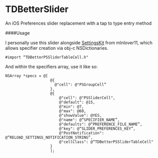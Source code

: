 # TDBetterSlider
An iOS Preferences slider replacement with a tap to type entry method

####Usage

I personally use this slider alongside [SettingsKit](https://github.com/mlnlover11/SettingsKit) from mlnlover11, which allows specifier creation via obj-c NSDictionaries.

```objc
#import “TDBetterPSSliderTableCell.h"
```
And within the specifiers array, use it like so:
```objc
NSArray *specs = @[
                    @{
                      @"cell": @"PSGroupCell”
                    },
                    @{
                        @"cell": @"PSSliderCell",
                        @"default": @15,
                        @"min": @7,
                        @"max": @60,
                        @"showValue": @YES,
                        @"name": @“SPECIFIER_NAME”,
                        @"defaults": @“PREFERENCE_FILE_NAME”,
                        @"key": @“SLIDER_PREFERENCES_KEY”,
                        @"PostNotification": @“RELOAD_SETTINGS_NOTIFICATION_STRING”,
                        @"cellClass": @“TDBetterPSSliderTableCell"
                    }
                    ];
```
